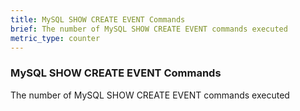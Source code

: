 ```yaml
---
title: MySQL SHOW CREATE EVENT Commands
brief: The number of MySQL SHOW CREATE EVENT commands executed
metric_type: counter
---
```

### MySQL SHOW CREATE EVENT Commands

The number of MySQL SHOW CREATE EVENT commands executed
